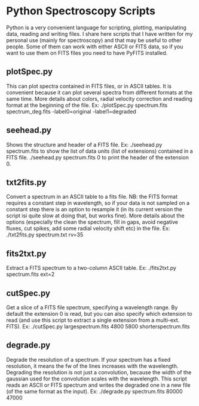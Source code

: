 Python Spectroscopy Scripts
===========================


Python is a very convenient language for scripting, plotting, manipulating data, reading and writing files. I share here scripts that I have written for my personal use (mainly for spectroscopy) and that may be useful to other people. Some of them can work with either ASCII or FITS data, so if you want to use them on FITS files you need to have PyFITS installed.

plotSpec.py
-----------
This can plot spectra contained in FITS files, or in ASCII tables. It is convenient because it can plot several spectra from different formats at the same time. More details about colors, radial velocity correction and reading format at the beginning of the file. Ex:
    ./plotSpec.py spectrum.fits spectrum_deg.fits -label0=original -label1=degraded

seehead.py
-----------
Shows the structure and header of a FITS file. Ex:
    ./seehead.py spectrum.fits
to show the list of data units (list of extensions) contained in a FITS file.
    ./seehead.py spectrum.fits 0
to print the header of the extension 0.

txt2fits.py
-----------
Convert a spectrum in an ASCII table to a fits file. NB: the FITS format requires a constant step in wavelength, so if your data is not sampled on a constant step there is an option to resample it (in its current version the script isi quite slow at doing that, but works fine). More details about the options (especially the clean the spectrum, fill in gaps, avoid negative fluxes, cut spikes, add some radial velocity shift etc) in the file. Ex:
    ./txt2fits.py spectrum.txt rv=35 

fits2txt.py
-----------
Extract a FITS spectrum to a two-column ASCII table. Ex:
    ./fits2txt.py spectrum.fits ext=2

cutSpec.py
-----------
Get a slice of a FITS file spectrum, specifying a wavelength range. By default the extension 0 is read, but you can also specify which extension to read (and use this script to extract a single extension from a multi-ext. FITS). Ex:
    ./cutSpec.py largespectrum.fits 4800 5800 shorterspectrum.fits

degrade.py
----------
Degrade the resolution of a spectrum. If your spectrum has a fixed resolution, it means the fw of the lines increases with the wavelength. Degrading the resolution is not just a convolution, because the width of the gaussian used for the convolution scales with the wavelength. This script reads an ASCII or FITS spectrum and writes the degraded one in a new file (of the same format as the input). Ex:
    ./degrade.py spectrum.fits 80000 47000
